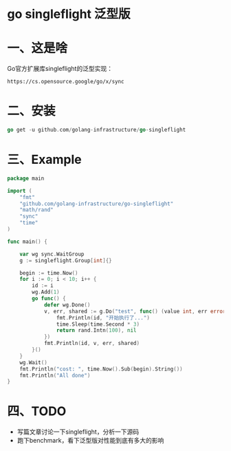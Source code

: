 # go singleflight 泛型版

# 一、这是啥

Go官方扩展库singleflight的泛型实现：

```text
https://cs.opensource.google/go/x/sync
```



# 二、安装

```go
go get -u github.com/golang-infrastructure/go-singleflight
```



# 三、Example

```go
package main

import (
	"fmt"
	"github.com/golang-infrastructure/go-singleflight"
	"math/rand"
	"sync"
	"time"
)

func main() {

	var wg sync.WaitGroup
	g := singleflight.Group[int]{}

	begin := time.Now()
	for i := 0; i < 10; i++ {
		id := i
		wg.Add(1)
		go func() {
			defer wg.Done()
			v, err, shared := g.Do("test", func() (value int, err error) {
				fmt.Println(id, "开始执行了...")
				time.Sleep(time.Second * 3)
				return rand.Intn(100), nil
			})
			fmt.Println(id, v, err, shared)
		}()
	}
	wg.Wait()
	fmt.Println("cost: ", time.Now().Sub(begin).String())
	fmt.Println("All done")
}
```



# 四、TODO

- 写篇文章讨论一下singleflight，分析一下源码
- 跑下benchmark，看下泛型版对性能到底有多大的影响 



